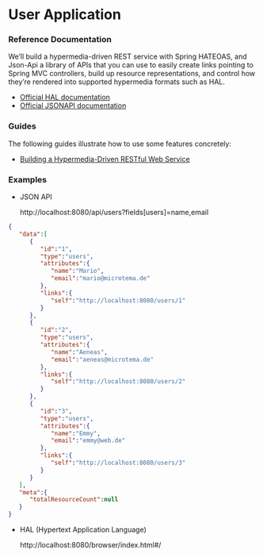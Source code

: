 # User Application

### Reference Documentation
We’ll build a hypermedia-driven REST service with Spring HATEOAS, and Json-Api a library of APIs that you can use to easily create links pointing to Spring MVC controllers, build up resource representations, and control how they’re rendered into supported hypermedia formats such as HAL.

* [Official HAL documentation](http://stateless.co/hal_specification.html)
* [Official JSONAPI documentation](https://jsonapi.org/)

### Guides
The following guides illustrate how to use some features concretely:

* [Building a Hypermedia-Driven RESTful Web Service](https://spring.io/guides/gs/rest-hateoas/)

### Examples

* JSON API 
  
  http://localhost:8080/api/users?fields[users]=name,email
```json
{
   "data":[
      {
         "id":"1",
         "type":"users",
         "attributes":{
            "name":"Mario",
            "email":"mario@microtema.de"
         },
         "links":{
            "self":"http://localhost:8080/users/1"
         }
      },
      {
         "id":"2",
         "type":"users",
         "attributes":{
            "name":"Aeneas",
            "email":"aeneas@microtema.de"
         },
         "links":{
            "self":"http://localhost:8080/users/2"
         }
      },
      {
         "id":"3",
         "type":"users",
         "attributes":{
            "name":"Emmy",
            "email":"emmy@web.de"
         },
         "links":{
            "self":"http://localhost:8080/users/3"
         }
      }
   ],
   "meta":{
      "totalResourceCount":null
   }
}
```
* HAL (Hypertext Application Language)
  
  http://localhost:8080/browser/index.html#/
